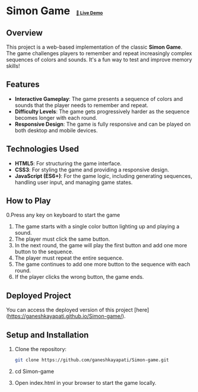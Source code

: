 # Simon Game <a href="https://ganeshkayapati.github.io/Simon-game/" style="font-size:12px; margin-left:10px;">🔗 Live Demo</a>

## Overview

This project is a web-based implementation of the classic **Simon Game**. The game challenges players to remember and repeat increasingly complex sequences of colors and sounds. It's a fun way to test and improve memory skills!

## Features

- **Interactive Gameplay**: The game presents a sequence of colors and sounds that the player needs to remember and repeat.
- **Difficulty Levels**: The game gets progressively harder as the sequence becomes longer with each round.
- **Responsive Design**: The game is fully responsive and can be played on both desktop and mobile devices.

## Technologies Used

- **HTML5**: For structuring the game interface.
- **CSS3**: For styling the game and providing a responsive design.
- **JavaScript (ES6+)**: For the game logic, including generating sequences, handling user input, and managing game states.

## How to Play

0.Press any key on keyboard to start the game
1. The game starts with a single color button lighting up and playing a sound.
2. The player must click the same button.
3. In the next round, the game will play the first button and add one more button to the sequence.
4. The player must repeat the entire sequence.
5. The game continues to add one more button to the sequence with each round.
6. If the player clicks the wrong button, the game ends.

## Deployed Project

You can access the deployed version of this project [here] (https://ganeshkayapati.github.io/Simon-game/).

## Setup and Installation

1. Clone the repository:
   ```bash
   git clone https://github.com/ganeshkayapati/Simon-game.git
2. cd Simon-game

3. Open index.html in your browser to start the game locally.
